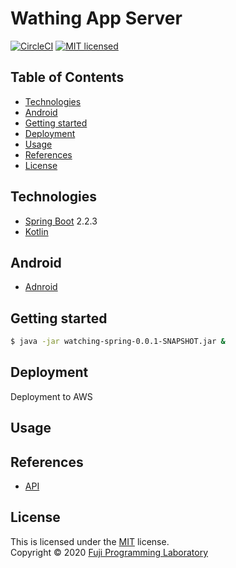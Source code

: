 Wathing App Server
==================

[![CircleCI](https://circleci.com/gh/kyuuki/watching-spring.svg?style=shield)](https://circleci.com/gh/kyuuki/watching-spring)
[![MIT licensed][shield-license]](#)

## Table of Contents

* [Technologies](#technologies)
* [Android](#android)
* [Getting started](#getting-started)
* [Deployment](#deployment)
* [Usage](#usage)
* [References](#references)
* [License](#license)

## Technologies

* [Spring Boot][spring-boot] 2.2.3
* [Kotlin][kotlin]

## Android

* [Adnroid](https://github.com/tanvimittal/WatchingAndroid)

## Getting started

```sh
$ java -jar watching-spring-0.0.1-SNAPSHOT.jar &
```

## Deployment

Deployment to AWS

## Usage

## References

* [API](https://watching-project.herokuapp.com/redoc.html)

## License

This is licensed under the [MIT](https://choosealicense.com/licenses/mit/) license.  
Copyright &copy; 2020 [Fuji Programming Laboratory][fuji-labo]



[spring-boot]: https://spring.io/projects/spring-boot
[kotlin]: https://kotlinlang.org/

[shield-build]: https://img.shields.io/badge/build-passing-brightgreen.svg
[shield-license]: https://img.shields.io/badge/license-MIT-blue.svg

[fuji-labo]: https://fuji-labo.com/
